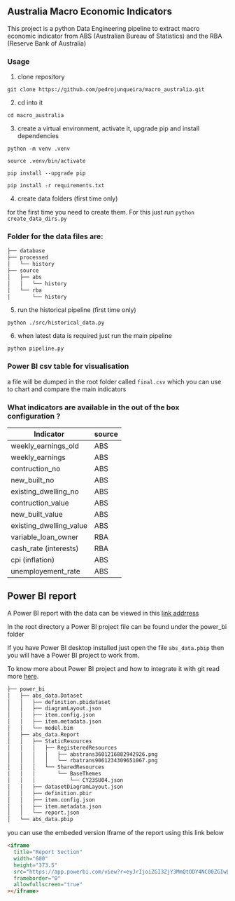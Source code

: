 ## Australia Macro Economic Indicators

This project is a python Data Engineering pipeline to extract macro economic indicator from
ABS (Australian Bureau of Statistics) and the RBA (Reserve Bank of Australia)

### Usage

1. clone repository

`git clone https://github.com/pedrojunqueira/macro_australia.git`

2. cd into it

`cd macro_australia`

3. create a virtual environment, activate it, upgrade pip and install dependencies

`python -m venv .venv`

`source .venv/bin/activate`

`pip install --upgrade pip`

`pip install -r requirements.txt`

4. create data folders (first time only)

for the first time you need to create them. For this just run
`python create_data_dirs.py`

### Folder for the data files are:

```bash
├── database
├── processed
│   └── history
├── source
│   ├── abs
│   │   └── history
│   └── rba
│       └── history
```

5. run the historical pipeline (first time only)

`python ./src/historical_data.py`

6. when latest data is required just run the main pipeline

`python pipeline.py`

### Power BI csv table for visualisation

a file will be dumped in the root folder called `final.csv` which you can use to chart and compare the main indicators

### What indicators are available in the out of the box configuration ?

| Indicator               | source |
| ----------------------- | ------ |
| weekly_earnings_old     | ABS    |
| weekly_earnings         | ABS    |
| contruction_no          | ABS    |
| new_built_no            | ABS    |
| existing_dwelling_no    | ABS    |
| contruction_value       | ABS    |
| new_built_value         | ABS    |
| existing_dwelling_value | ABS    |
| variable_loan_owner     | RBA    |
| cash_rate (interests)   | RBA    |
| cpi (inflation)         | ABS    |
| unemployement_rate      | ABS    |

## Power BI report

A Power BI report with the data can be viewed in this [link addrress](https://app.powerbi.com/view?r=eyJrIjoiZGI3ZjY3MmQtODY4NC00ZGIwLTliNDYtNTY1MDdmZWRkZWVhIiwidCI6ImM3NjcyNjNkLWRjNmItNGYyZS1iNDc5LTc1YWMyYjQ2ZWEwOSIsImMiOjN9&pageName=ReportSection)

In the root directory a Power BI project file can be found under the power_bi folder

If you have Power BI desktop installed just open the file `abs_data.pbip` then you will have a Power BI project to work from.

To know more about Power BI project and how to integrate it with git read more [here](https://learn.microsoft.com/en-us/power-bi/developer/projects/projects-overview).

```bash
├── power_bi
│   ├── abs_data.Dataset
│   │   ├── definition.pbidataset
│   │   ├── diagramLayout.json
│   │   ├── item.config.json
│   │   ├── item.metadata.json
│   │   └── model.bim
│   ├── abs_data.Report
│   │   ├── StaticResources
│   │   │   ├── RegisteredResources
│   │   │   │   ├── abstrans3601216882942926.png
│   │   │   │   └── rbatrans9061234309651067.png
│   │   │   └── SharedResources
│   │   │       └── BaseThemes
│   │   │           └── CY23SU04.json
│   │   ├── datasetDiagramLayout.json
│   │   ├── definition.pbir
│   │   ├── item.config.json
│   │   ├── item.metadata.json
│   │   └── report.json
│   └── abs_data.pbip
```

you can use the embeded version Iframe of the report using this link below

```html
<iframe
  title="Report Section"
  width="600"
  height="373.5"
  src="https://app.powerbi.com/view?r=eyJrIjoiZGI3ZjY3MmQtODY4NC00ZGIwLTliNDYtNTY1MDdmZWRkZWVhIiwidCI6ImM3NjcyNjNkLWRjNmItNGYyZS1iNDc5LTc1YWMyYjQ2ZWEwOSIsImMiOjN9&pageName=ReportSection"
  frameborder="0"
  allowfullscreen="true"
></iframe>
```
